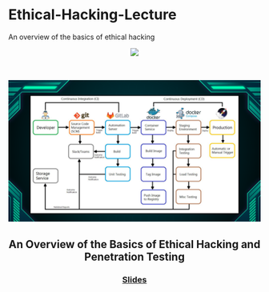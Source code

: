 # Ethical-Hacking-Lecture
An overview of the basics of ethical hacking
<br/>
<p align="center">
<img src="https://see.fontimg.com/api/rf5/KerX/NGYzY2M5Y2NmMjI1NDc3NDhmNzY5MTBlNDZiZDUxMmIudHRm/RXRoaWNhbCBIYWNraW5n/hacked.png?r=fs&h=65&w=1000&fg=000000&bg=FFFFFF&s=65" width="50%">
</p>
<br/>
<p align="center">
<img src="https://github.com/ec-coding/CI-CD-Lecture/blob/main/CI-CD%20Chart.png" width="">
</p>
<h2 align="center">An Overview of the Basics of Ethical Hacking and Penetration Testing</h2>
<p align="center">
<h3 align="center"><a href="https://github.com/ec-coding/Ethical-Hacking-Lecture/blob/main/Ethical%20Hacking%20Lecture%20.pptx" target="_blank" rel="noreferrer">Slides</a></h3>
</p>
